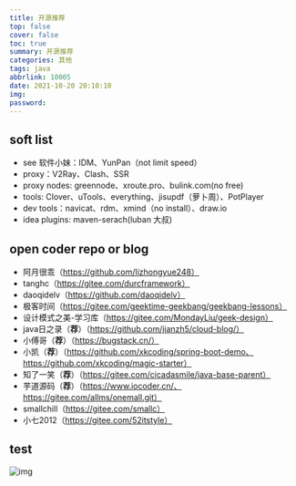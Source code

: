 ```yaml
---
title: 开源推荐
top: false
cover: false
toc: true
summary: 开源推荐
categories: 其他
tags: java
abbrlink: 10005
date: 2021-10-20 20:10:10
img:
password:
---
```


## soft list

- see 软件小妹：IDM、YunPan（not limit speed）
- proxy：V2Ray、Clash、SSR
- proxy nodes: greennode、xroute.pro、bulink.com(no free)
- tools: Clover、uTools、everything、jisupdf（萝卜周）、PotPlayer
- dev tools：navicat、rdm、xmind（no install）、draw.io
- idea plugins: maven-serach(luban 大叔)

## open coder repo or blog
- 阿月很乖（https://github.com/lizhongyue248）
- tanghc（https://gitee.com/durcframework）
- daoqidelv（https://github.com/daoqidelv）
- 极客时间（https://gitee.com/geektime-geekbang/geekbang-lessons）
- 设计模式之美-学习库（https://gitee.com/MondayLiu/geek-design）
- java日之录（**荐**）（https://github.com/jianzh5/cloud-blog/）
- 小傅哥（**荐**）（https://bugstack.cn/）
- 小凯（**荐**）（https://github.com/xkcoding/spring-boot-demo、https://github.com/xkcoding/magic-starter）
- 知了一笑（**荐**）（https://gitee.com/cicadasmile/java-base-parent）
- 芋道源码（**荐**）（https://www.iocoder.cn/、https://gitee.com/allms/onemall.git）
- smallchill（https://gitee.com/smallc）
- 小七2012（https://gitee.com/52itstyle）
## test
![img](001.png)
